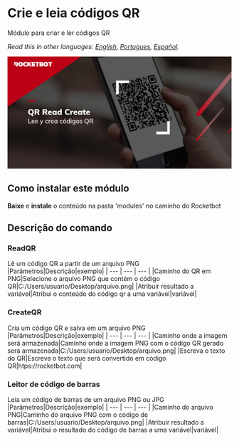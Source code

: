 # Crie e leia códigos QR
  
Módulo para criar e ler códigos QR
  
*Read this in other languages: [English](Manual_QRReadCreate.md), [Portugues](Manual_QRReadCreate.pr.md), [Español](Manual_QRReadCreate.es.md).*
  
![banner](imgs/Banner_QRReadCreate.png)
## Como instalar este módulo
  
__Baixe__ e __instale__ o conteúdo na pasta 'modules' no caminho do Rocketbot  



## Descrição do comando

### ReadQR
  
Lê um código QR a partir de um arquivo PNG
|Parâmetros|Descrição|exemplo|
| --- | --- | --- |
|Caminho do QR em PNG|Selecione o arquivo PNG que contém o código QR|C:/Users/usuario/Desktop/arquivo.png|
|Atribuir resultado a variável|Atribui o conteúdo do código qr a uma variável|variável|

### CreateQR
  
Cria um código QR e salva em um arquivo PNG
|Parâmetros|Descrição|exemplo|
| --- | --- | --- |
|Caminho onde a imagem será armazenada|Caminho onde a imagem PNG com o código QR gerado será armazenada|C:/Users/usuario/Desktop/arquivo.png|
|Escreva o texto do QR|Escreva o texto que será convertido em código QR|htps://rocketbot.com|

### Leitor de código de barras
  
Leia um código de barras de um arquivo PNG ou JPG
|Parâmetros|Descrição|exemplo|
| --- | --- | --- |
|Caminho do arquivo PNG|Caminho do arquivo PNG com o código de barras|C:/Users/usuario/Desktop/arquivo.png|
|Atribuir resultado a variável|Atribui o resultado do código de barras a uma variável|variável|
